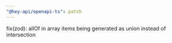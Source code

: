 ```yaml
---
"@hey-api/openapi-ts": patch
---
```


fix(zod): allOf in array items being generated as union instead of intersection
